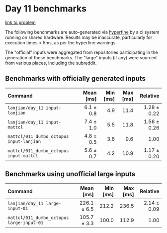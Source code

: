 # Day 11 benchmarks

[link to problem](http://adventofcode.com/2021/day/11)

The following benchmarks are auto-generated via [hyperfine](https://github.com/sharkdp/hyperfine) by a ci system running on shared hardware. Results may be inaccurate, particularly for execution times < 5ms, as per the hyperfine warnings.

The "official" inputs were aggregated from repositories participating in the generation of these benchmarks. The "large" inputs (if any) were sourced from various places, including the subreddit.

## Benchmarks with officially generated inputs
| Command | Mean [ms] | Min [ms] | Max [ms] | Relative |
|:---|---:|---:|---:|---:|
| `lanjian/day_11 input-lanjian` | 6.1 ± 0.8 | 4.9 | 11.4 | 1.28 ± 0.22 |
| `lanjian/day_11 input-mattcl` | 7.4 ± 1.0 | 5.5 | 11.8 | 1.56 ± 0.26 |
| `mattcl/011_dumbo_octopus input-lanjian` | 4.8 ± 0.5 | 3.8 | 9.6 | 1.00 |
| `mattcl/011_dumbo_octopus input-mattcl` | 5.6 ± 0.7 | 4.2 | 10.9 | 1.17 ± 0.20 |
## Benchmarks using unofficial large inputs
| Command | Mean [ms] | Min [ms] | Max [ms] | Relative |
|:---|---:|---:|---:|---:|
| `lanjian/day_11 large-input-01` | 226.1 ± 6.5 | 212.2 | 236.5 | 2.14 ± 0.09 |
| `mattcl/011_dumbo_octopus large-input-01` | 105.7 ± 3.3 | 100.0 | 112.9 | 1.00 |
